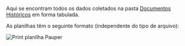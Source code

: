 Aqui se encontram todos os dados coletados na pasta [Documentos Históricos](https://github.com/thirisi/Projeto-PaupeR/tree/main/Documentos-Historicos) em forma tabulada.

As planilhas têm o seguinte formato (independente do tipo de arquivo): 

![Print planilha Pauper](https://imgur.com/a/RNBjjuc)
